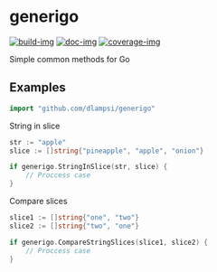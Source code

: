 # generigo 

[![build-img]][build-url]
[![doc-img]][doc-url]
[![coverage-img]][coverage-url]

Simple common methods for Go

## Examples

```go
import "github.com/dlampsi/generigo"
```

String in slice

```go
str := "apple"
slice := []string{"pineapple", "apple", "onion"}

if generigo.StringInSlice(str, slice) {
    // Proccess case
}
```

Compare slices

```go
slice1 := []string{"one", "two"}
slice2 := []string{"two", "one"}

if generigo.CompareStringSlices(slice1, slice2) {
    // Proccess case
}
```

[build-img]: https://github.com/dlampsi/generigo/workflows/build/badge.svg
[build-url]: https://github.com/dlampsi/generigo/actions
[coverage-img]: https://codecov.io/gh/dlampsi/generigo/branch/master/graph/badge.svg
[coverage-url]: https://codecov.io/gh/dlampsi/generigo
[doc-img]: https://pkg.go.dev/badge/dlampsi/generigo
[doc-url]: https://pkg.go.dev/github.com/dlampsi/generigo